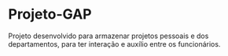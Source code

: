 # Projeto-GAP
Projeto desenvolvido para armazenar projetos pessoais e dos departamentos, para ter interação e auxílio entre os funcionários.
